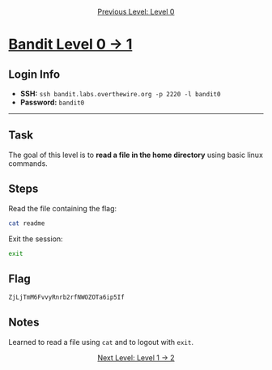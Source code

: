 <p align="center">
<a href="level-0.md">Previous Level: Level 0</a>
</p>

# [Bandit Level 0 → 1](https://overthewire.org/wargames/bandit/bandit1.html)

## Login Info
- **SSH:** `ssh bandit.labs.overthewire.org -p 2220 -l bandit0`
- **Password:** `bandit0`

---

## Task 
The goal of this level is to **read a file in the home directory** using basic linux commands. 

## Steps
Read the file containing the flag:
```bash
cat readme
```

Exit the session:
```bash
exit 
```

## Flag 
```bash
ZjLjTmM6FvvyRnrb2rfNWOZOTa6ip5If
```


## Notes
Learned to read a file using `cat` and to logout with `exit`.


<p align="center">
<a href="level-1→2.md">Next Level: Level 1 → 2</a>
</p>

